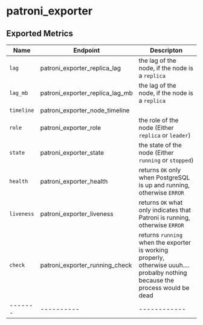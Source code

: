# patroni_exporter

## Exported Metrics

| Name  | Endpoint | Descripton |
|-------|----------|------------|
|`lag`|patroni_exporter_replica_lag|the lag of the node, if the node is a `replica`|
|`lag_mb`| patroni_exporter_replica_lag_mb |the lag of the node, if the node is a `replica`|
|`timeline`| patroni_exporter_node_timeline |
|`role`| patroni_exporter_role | the role of the node (Either `replica` or `leader`)|
|`state`| patroni_exporter_state | the state of the node (Either `running` or `stopped`)|
|`health`| patroni_exporter_health | returns `OK` only when PostgreSQL is up and running, otherwise `ERROR`|
|`liveness`| patroni_exporter_liveness | returns `OK` what only indicates that Patroni is running, otherwise `ERROR`|
|`check`| patroni_exporter_running_check | returns `running` when the exporter is working properly, otherwise uuuh.... probalby nothing because the process would be dead|
|-------|----------|------------|

